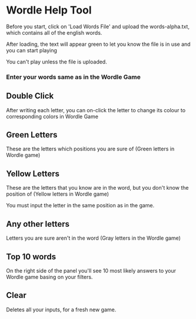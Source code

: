 # Wordle Help Tool

Before you start, click on 'Load Words File' and upload the words-alpha.txt, which contains all of the english words.

After loading, the text will appear green to let you know the file is in use and you can start playing

You can't play unless the file is uploaded.

### Enter your words same as in the Wordle Game

## Double Click

After writing each letter, you can on-click the letter to change its colour to corresponding colors in Wordle Game

## Green Letters

These are the letters which positions you are sure of (Green letters in Wordle game)

## Yellow Letters

These are the letters that you know are in the word, but you don't know the position of (Yellow letters in Wordle game)

You must input the letter in the same position as in the game.

## Any other letters

Letters you are sure aren't in the word (Gray letters in the Wordle game)

## Top 10 words

On the right side of the panel you'll see 10 most likely answers to your Wordle game basing on your filters.

## Clear

Deletes all your inputs, for a fresh new game.
